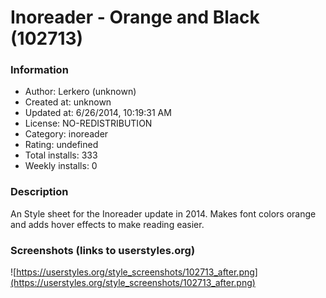 # Inoreader - Orange and Black (102713)

### Information
- Author: Lerkero (unknown)
- Created at: unknown
- Updated at: 6/26/2014, 10:19:31 AM
- License: NO-REDISTRIBUTION
- Category: inoreader
- Rating: undefined
- Total installs: 333
- Weekly installs: 0


### Description
An Style sheet for the Inoreader update in 2014. Makes font colors orange and adds hover effects to make reading easier.


### Screenshots (links to userstyles.org)
![https://userstyles.org/style_screenshots/102713_after.png](https://userstyles.org/style_screenshots/102713_after.png)


